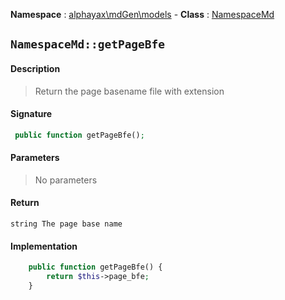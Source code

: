 **Namespace**  : [alphayax\mdGen\models](../__NAMESPACE__.md) -
**Class** : [NamespaceMd](__CLASS__.md)

## `NamespaceMd::getPageBfe`

#### Description

> Return the page basename file with extension

#### Signature

```php
 public function getPageBfe();
```

#### Parameters

> No parameters

#### Return

    string The page base name

#### Implementation

```php
    public function getPageBfe() {
        return $this->page_bfe;
    }

```
